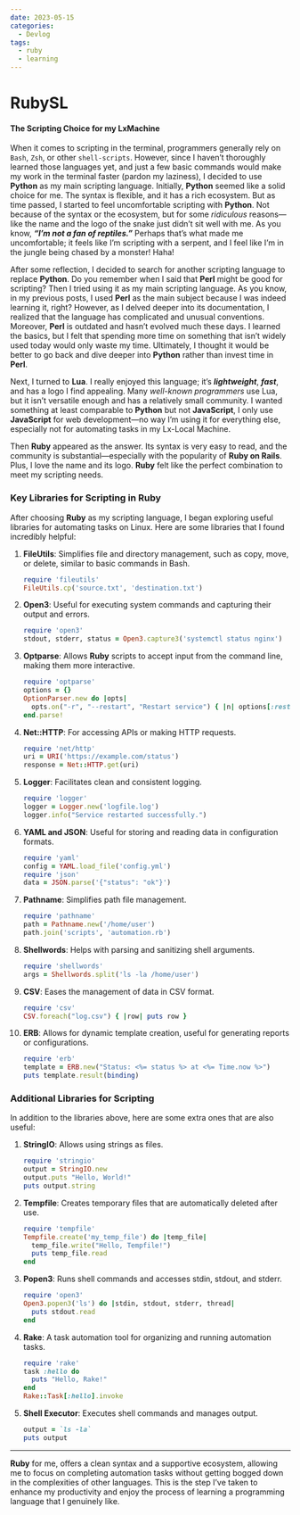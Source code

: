 ```yaml
---
date: 2023-05-15 
categories:
  - Devlog
tags:
  - ruby
  - learning
---
```


# RubySL
#### The Scripting Choice for my LxMachine

When it comes to scripting in the terminal, programmers generally rely on `Bash`, `Zsh`, or other `shell-scripts`. However, since I haven’t thoroughly learned those languages yet, and just a few basic commands would make my work in the terminal faster (pardon my laziness), I decided to use **Python** as my main scripting language. Initially, **Python** seemed like a solid choice for me. The syntax is flexible, and it has a rich ecosystem. But as time passed, I started to feel uncomfortable scripting with **Python**. Not because of the syntax or the ecosystem, but for some *ridiculous* reasons—like the name and the logo of the snake just didn’t sit well with me. As you know, ***“I’m not a fan of reptiles.”*** Perhaps that’s what made me uncomfortable; it feels like I’m scripting with a serpent, and I feel like I’m in the jungle being chased by a monster! Haha!<!-- more -->

After some reflection, I decided to search for another scripting language to replace **Python**. Do you remember when I said that **Perl** might be good for scripting? Then I tried using it as my main scripting language. As you know, in my previous posts, I used **Perl** as the main subject because I was indeed learning it, right? However, as I delved deeper into its documentation, I realized that the language has complicated and unusual conventions. Moreover, **Perl** is outdated and hasn’t evolved much these days. I learned the basics, but I felt that spending more time on something that isn’t widely used today would only waste my time. Ultimately, I thought it would be better to go back and dive deeper into **Python** rather than invest time in **Perl**.

Next, I turned to **Lua**. I really enjoyed this language; it’s ***lightweight***, ***fast***, and has a logo I find appealing. Many *well-known programmers* use Lua, but it isn’t versatile enough and has a relatively small community. I wanted something at least comparable to **Python** but not **JavaScript**, I only use **JavaScript** for web development—no way I’m using it for everything else, especially not for automating tasks in my Lx-Local Machine.

Then **Ruby** appeared as the answer. Its syntax is very easy to read, and the community is substantial—especially with the popularity of **Ruby on Rails**. Plus, I love the name and its logo. **Ruby** felt like the perfect combination to meet my scripting needs.

### Key Libraries for Scripting in Ruby

After choosing **Ruby** as my scripting language, I began exploring useful libraries for automating tasks on Linux. Here are some libraries that I found incredibly helpful:

1. **FileUtils**: Simplifies file and directory management, such as copy, move, or delete, similar to basic commands in Bash.
   ```ruby linenums="1"
   require 'fileutils'
   FileUtils.cp('source.txt', 'destination.txt')
   ```

2. **Open3**: Useful for executing system commands and capturing their output and errors.
   ```ruby linenums="1"
   require 'open3'
   stdout, stderr, status = Open3.capture3('systemctl status nginx')
   ```

3. **Optparse**: Allows **Ruby** scripts to accept input from the command line, making them more interactive.
   ```ruby linenums="1"
   require 'optparse'
   options = {}
   OptionParser.new do |opts|
     opts.on("-r", "--restart", "Restart service") { |n| options[:restart] = n }
   end.parse!
   ```

4. **Net::HTTP**: For accessing APIs or making HTTP requests.
   ```ruby linenums="1"
   require 'net/http'
   uri = URI('https://example.com/status')
   response = Net::HTTP.get(uri)
   ```

5. **Logger**: Facilitates clean and consistent logging.
   ```ruby linenums="1"
   require 'logger'
   logger = Logger.new('logfile.log')
   logger.info("Service restarted successfully.")
   ```

6. **YAML and JSON**: Useful for storing and reading data in configuration formats.
   ```ruby linenums="1"
   require 'yaml'
   config = YAML.load_file('config.yml')
   require 'json'
   data = JSON.parse('{"status": "ok"}')
   ```

7. **Pathname**: Simplifies path file management.
   ```ruby linenums="1"
   require 'pathname'
   path = Pathname.new('/home/user')
   path.join('scripts', 'automation.rb')
   ```

8. **Shellwords**: Helps with parsing and sanitizing shell arguments.
   ```ruby linenums="1"
   require 'shellwords'
   args = Shellwords.split('ls -la /home/user')
   ```

9. **CSV**: Eases the management of data in CSV format.
   ```ruby linenums="1"
   require 'csv'
   CSV.foreach("log.csv") { |row| puts row }
   ```

10. **ERB**: Allows for dynamic template creation, useful for generating reports or configurations.
    ```ruby linenums="1"
    require 'erb'
    template = ERB.new("Status: <%= status %> at <%= Time.now %>")
    puts template.result(binding)
    ```

### Additional Libraries for Scripting

In addition to the libraries above, here are some extra ones that are also useful:

1. **StringIO**: Allows using strings as files.
   ```ruby linenums="1"
   require 'stringio'
   output = StringIO.new
   output.puts "Hello, World!"
   puts output.string
   ```

2. **Tempfile**: Creates temporary files that are automatically deleted after use.
   ```ruby linenums="1"
   require 'tempfile'
   Tempfile.create('my_temp_file') do |temp_file|
     temp_file.write("Hello, Tempfile!")
     puts temp_file.read
   end
   ```

3. **Popen3**: Runs shell commands and accesses stdin, stdout, and stderr.
   ```ruby linenums="1"
   require 'open3'
   Open3.popen3('ls') do |stdin, stdout, stderr, thread|
     puts stdout.read
   end
   ```

4. **Rake**: A task automation tool for organizing and running automation tasks.
   ```ruby linenums="1"
   require 'rake'
   task :hello do
     puts "Hello, Rake!"
   end
   Rake::Task[:hello].invoke
   ```

5. **Shell Executor**: Executes shell commands and manages output.
   ```ruby linenums="1"
   output = `ls -la`
   puts output
   ```

---
**Ruby** for me, offers a clean syntax and a supportive ecosystem, allowing me to focus on completing automation tasks without getting bogged down in the complexities of other languages. This is the step I’ve taken to enhance my productivity and enjoy the process of learning a programming language that I genuinely like.
